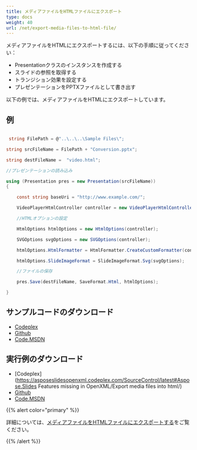 ```yaml
---  
title: メディアファイルをHTMLファイルにエクスポート  
type: docs  
weight: 40  
url: /net/export-media-files-to-html-file/  
---  
```


メディアファイルをHTMLにエクスポートするには、以下の手順に従ってください：  

- Presentationクラスのインスタンスを作成する  
- スライドの参照を取得する  
- トランジション効果を設定する  
- プレゼンテーションをPPTXファイルとして書き出す  

以下の例では、メディアファイルをHTMLにエクスポートしています。  
## **例**  
``` csharp  

 string FilePath = @"..\..\..\Sample Files\";  

string srcFileName = FilePath + "Conversion.pptx";  

string destFileName =  "video.html";  

//プレゼンテーションの読み込み  

using (Presentation pres = new Presentation(srcFileName))  
{  

    const string baseUri = "http://www.example.com/";  

    VideoPlayerHtmlController controller = new VideoPlayerHtmlController(path: FilePath, fileName: destFileName, baseUri: baseUri);  

    //HTMLオプションの設定  

    HtmlOptions htmlOptions = new HtmlOptions(controller);  

    SVGOptions svgOptions = new SVGOptions(controller);  

    htmlOptions.HtmlFormatter = HtmlFormatter.CreateCustomFormatter(controller);  

    htmlOptions.SlideImageFormat = SlideImageFormat.Svg(svgOptions);  

    //ファイルの保存  

    pres.Save(destFileName, SaveFormat.Html, htmlOptions);  

}  

```  
## **サンプルコードのダウンロード**  
- [Codeplex](https://asposeslidesopenxml.codeplex.com/releases/view/619597)  
- [Github](https://github.com/aspose-slides/Aspose.Slides-for-.NET/releases/tag/MissingFeaturesAsposeSlidesForOpenXMLv1.1)  
- [Code.MSDN](https://code.msdn.microsoft.com/AsposeSlides-Features-9866600c)  
## **実行例のダウンロード**  
- [Codeplex](https://asposeslidesopenxml.codeplex.com/SourceControl/latest#Aspose.Slides Features missing in OpenXML/Export media files into html/)  
- [Github](https://github.com/aspose-slides/Aspose.Slides-for-.NET/tree/master/Plugins/OpenXML/Missing%20Features/Export%20media%20files%20into%20html)  
- [Code.MSDN](https://code.msdn.microsoft.com/AsposeSlides-Features-9866600c/view/SourceCode)  

{{% alert color="primary" %}}  

詳細については、[メディアファイルをHTMLファイルにエクスポートする](/slides/net/cloning-commenting-and-manipulating-slides/#extracting-video-from-a-slide)をご覧ください。  

{{% /alert %}}  